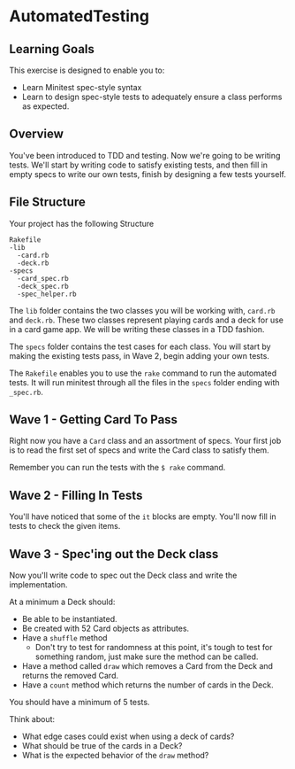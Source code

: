 # AutomatedTesting

## Learning Goals
This exercise is designed to enable you to:
- Learn Minitest spec-style syntax
- Learn to design spec-style tests to adequately ensure a class performs as expected.

## Overview

You've been introduced to TDD and testing.  Now we're going to be writing tests.  We'll start by writing code to satisfy existing tests, and then fill in empty specs to write our own tests, finish by designing a few tests yourself.

## File Structure

Your project has the following Structure
```
Rakefile
-lib
  -card.rb
  -deck.rb
-specs
  -card_spec.rb
  -deck_spec.rb
  -spec_helper.rb
```

The `lib` folder contains the two classes you will be working with, `card.rb` and `deck.rb`.  These two classes represent playing cards and a deck for use in a card game app.  We will be writing these classes in a TDD fashion.  

The `specs` folder contains the test cases for each class.  You will start by making the existing tests pass, in Wave 2, begin adding your own tests.  

The `Rakefile` enables you to use the `rake` command to run the automated tests.  It will run minitest through all the files in the `specs` folder ending with `_spec.rb`.  


## Wave 1 - Getting Card To Pass

Right now you have a `Card` class and an assortment of specs.  Your first job is to read the first set of specs and write the Card class to satisfy them.

Remember you can run the tests with the `$ rake` command.  


## Wave 2 - Filling In Tests

You'll have noticed that some of the `it` blocks are empty.  You'll now fill in tests to check the given items.  


## Wave 3 - Spec'ing out the Deck class


Now you'll write code to spec out the Deck class and write the implementation.  

At a minimum a Deck should:
* Be able to be instantiated.
* Be created with 52 Card objects as attributes.
* Have a `shuffle` method
  * Don't try to test for randomness at this point, it's tough to test for something random, just make sure the method can be called.
* Have a method called `draw` which removes a Card from the Deck and returns the removed Card.  
* Have a `count` method which returns the number of cards in the Deck.

You should have a minimum of 5 tests.

Think about:
- What edge cases could exist when using a deck of cards?
- What should be true of the cards in a Deck?
- What is the expected behavior of the `draw` method?
